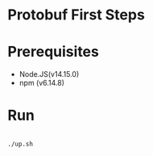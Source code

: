 # Protobuf First Steps

# Prerequisites
- Node.JS(v14.15.0)
- npm (v6.14.8)

# Run
```

./up.sh
```
